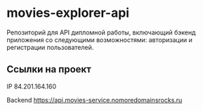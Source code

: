 # movies-explorer-api
Репозиторий для API дипломной работы, включающий бэкенд приложения со следующими возможностями: авторизации и регистрации пользователей. 

## Ссылки на проект

IP 84.201.164.160

Backend https://api.movies-service.nomoredomainsrocks.ru
